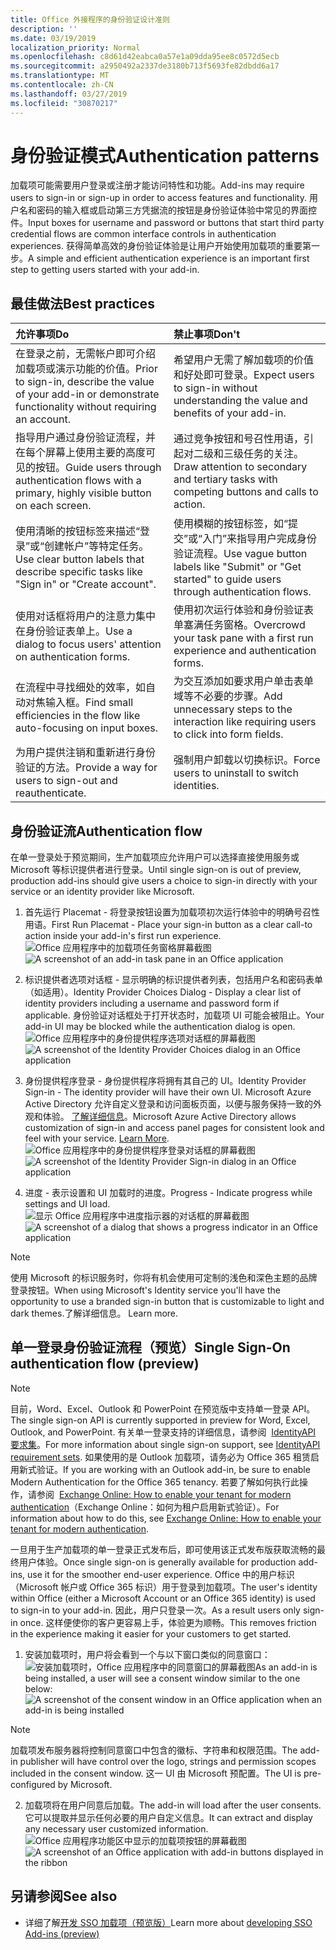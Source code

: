 ```yaml
---
title: Office 外接程序的身份验证设计准则
description: ''
ms.date: 03/19/2019
localization_priority: Normal
ms.openlocfilehash: c8d61d42eabca0a57e1a09dda95ee8c0572d5ecb
ms.sourcegitcommit: a2950492a2337de3180b713f5693fe82dbdd6a17
ms.translationtype: MT
ms.contentlocale: zh-CN
ms.lasthandoff: 03/27/2019
ms.locfileid: "30870217"
---
```

# <a name="authentication-patterns"></a><span data-ttu-id="465af-102">身份验证模式</span><span class="sxs-lookup"><span data-stu-id="465af-102">Authentication patterns</span></span>

<span data-ttu-id="465af-103">加载项可能需要用户登录或注册才能访问特性和功能。</span><span class="sxs-lookup"><span data-stu-id="465af-103">Add-ins may require users to sign-in or sign-up in order to access features and functionality.</span></span> <span data-ttu-id="465af-104">用户名和密码的输入框或启动第三方凭据流的按钮是身份验证体验中常见的界面控件。</span><span class="sxs-lookup"><span data-stu-id="465af-104">Input boxes for username and password or buttons that start third party credential flows are common interface controls in authentication experiences.</span></span> <span data-ttu-id="465af-105">获得简单高效的身份验证体验是让用户开始使用加载项的重要第一步。</span><span class="sxs-lookup"><span data-stu-id="465af-105">A simple and efficient authentication experience is an important first step to getting users started with your add-in.</span></span>

## <a name="best-practices"></a><span data-ttu-id="465af-106">最佳做法</span><span class="sxs-lookup"><span data-stu-id="465af-106">Best practices</span></span>

|<span data-ttu-id="465af-107">允许事项</span><span class="sxs-lookup"><span data-stu-id="465af-107">Do</span></span>|<span data-ttu-id="465af-108">禁止事项</span><span class="sxs-lookup"><span data-stu-id="465af-108">Don't</span></span>|
|:----|:----|
|<span data-ttu-id="465af-109">在登录之前，无需帐户即可介绍加载项或演示功能的价值。</span><span class="sxs-lookup"><span data-stu-id="465af-109">Prior to sign-in, describe the value of your add-in or demonstrate functionality without requiring an account.</span></span> |<span data-ttu-id="465af-110">希望用户无需了解加载项的价值和好处即可登录。</span><span class="sxs-lookup"><span data-stu-id="465af-110">Expect users to sign-in without understanding the value and benefits of your add-in.</span></span>|
|<span data-ttu-id="465af-111">指导用户通过身份验证流程，并在每个屏幕上使用主要的高度可见的按钮。</span><span class="sxs-lookup"><span data-stu-id="465af-111">Guide users through authentication flows with a primary, highly visible button on each screen.</span></span> |<span data-ttu-id="465af-112">通过竞争按钮和号召性用语，引起对二级和三级任务的关注。</span><span class="sxs-lookup"><span data-stu-id="465af-112">Draw attention to secondary and tertiary tasks with competing buttons and calls to action.</span></span>|
|<span data-ttu-id="465af-113">使用清晰的按钮标签来描述“登录”或“创建帐户”等特定任务。</span><span class="sxs-lookup"><span data-stu-id="465af-113">Use clear button labels that describe specific tasks like "Sign in" or "Create account".</span></span>   |<span data-ttu-id="465af-114">使用模糊的按钮标签，如“提交”或“入门”来指导用户完成身份验证流程。</span><span class="sxs-lookup"><span data-stu-id="465af-114">Use vague button labels like "Submit" or "Get started" to guide users through authentication flows.</span></span>|
|<span data-ttu-id="465af-115">使用对话框将用户的注意力集中在身份验证表单上。</span><span class="sxs-lookup"><span data-stu-id="465af-115">Use a dialog to focus users' attention on authentication forms.</span></span>    |<span data-ttu-id="465af-116">使用初次运行体验和身份验证表单塞满任务窗格。</span><span class="sxs-lookup"><span data-stu-id="465af-116">Overcrowd your task pane with a first run experience and authentication forms.</span></span>|
|<span data-ttu-id="465af-117">在流程中寻找细处的效率，如自动对焦输入框。</span><span class="sxs-lookup"><span data-stu-id="465af-117">Find small efficiencies in the flow like auto-focusing on input boxes.</span></span> |<span data-ttu-id="465af-118">为交互添加如要求用户单击表单域等不必要的步骤。</span><span class="sxs-lookup"><span data-stu-id="465af-118">Add unnecessary steps to the interaction like requiring users to click into form fields.</span></span>|
|<span data-ttu-id="465af-119">为用户提供注销和重新进行身份验证的方法。</span><span class="sxs-lookup"><span data-stu-id="465af-119">Provide a way for users to sign-out and reauthenticate.</span></span>    |<span data-ttu-id="465af-120">强制用户卸载以切换标识。</span><span class="sxs-lookup"><span data-stu-id="465af-120">Force users to uninstall to switch identities.</span></span>|

## <a name="authentication-flow"></a><span data-ttu-id="465af-121">身份验证流</span><span class="sxs-lookup"><span data-stu-id="465af-121">Authentication flow</span></span>

<span data-ttu-id="465af-122">在单一登录处于预览期间，生产加载项应允许用户可以选择直接使用服务或 Microsoft 等标识提供者进行登录。</span><span class="sxs-lookup"><span data-stu-id="465af-122">Until single sign-on is out of preview, production add-ins should give users a choice to sign-in directly with your service or an identity provider like Microsoft.</span></span>

1. <span data-ttu-id="465af-123">首先运行 Placemat - 将登录按钮设置为加载项初次运行体验中的明确号召性用语。</span><span class="sxs-lookup"><span data-stu-id="465af-123">First Run Placemat - Place your sign-in button as a clear call-to action inside your add-in's first run experience.</span></span>
<span data-ttu-id="465af-124">![Office 应用程序中的加载项任务窗格屏幕截图](../images/add-in-fre-value-placemat.png)</span><span class="sxs-lookup"><span data-stu-id="465af-124">![A screenshot of an add-in task pane in an Office application](../images/add-in-fre-value-placemat.png)</span></span>

2. <span data-ttu-id="465af-125">标识提供者选项对话框 - 显示明确的标识提供者列表，包括用户名和密码表单（如适用）。</span><span class="sxs-lookup"><span data-stu-id="465af-125">Identity Provider Choices Dialog - Display a clear list of identity providers including a username and password form if applicable.</span></span> <span data-ttu-id="465af-126">身份验证对话框处于打开状态时，加载项 UI 可能会被阻止。</span><span class="sxs-lookup"><span data-stu-id="465af-126">Your add-in UI may be blocked while the authentication dialog is open.</span></span>
<span data-ttu-id="465af-127">![Office 应用程序中的身份提供程序选项对话框的屏幕截图](../images/add-in-auth-choices-dialog.png)</span><span class="sxs-lookup"><span data-stu-id="465af-127">![A screenshot of the Identity Provider Choices dialog in an Office application](../images/add-in-auth-choices-dialog.png)</span></span>



3. <span data-ttu-id="465af-128">身份提供程序登录 - 身份提供程序将拥有其自己的 UI。</span><span class="sxs-lookup"><span data-stu-id="465af-128">Identity Provider Sign-in - The identity provider will have their own UI.</span></span> <span data-ttu-id="465af-129">Microsoft Azure Active Directory 允许自定义登录和访问面板页面，以便与服务保持一致的外观和体验。 [了解详细信息](/azure/active-directory/fundamentals/customize-branding)。</span><span class="sxs-lookup"><span data-stu-id="465af-129">Microsoft Azure Active Directory allows customization of sign-in and access panel pages for consistent look and feel with your service. [Learn More](/azure/active-directory/fundamentals/customize-branding).</span></span>
<span data-ttu-id="465af-130">![Office 应用程序中的身份提供程序登录对话框的屏幕截图](../images/add-in-auth-identity-sign-in.png)</span><span class="sxs-lookup"><span data-stu-id="465af-130">![A screenshot of the Identity Provider Sign-in dialog in an Office application](../images/add-in-auth-identity-sign-in.png)</span></span>

4. <span data-ttu-id="465af-131">进度 - 表示设置和 UI 加载时的进度。</span><span class="sxs-lookup"><span data-stu-id="465af-131">Progress - Indicate progress while settings and UI load.</span></span>
<span data-ttu-id="465af-132">![显示 Office 应用程序中进度指示器的对话框的屏幕截图](../images/add-in-auth-modal-interstitial.png)</span><span class="sxs-lookup"><span data-stu-id="465af-132">![A screenshot of a dialog that shows a progress indicator in an Office application](../images/add-in-auth-modal-interstitial.png)</span></span>

> [!NOTE] 
> <span data-ttu-id="465af-133">使用 Microsoft 的标识服务时，你将有机会使用可定制的浅色和深色主题的品牌登录按钮。</span><span class="sxs-lookup"><span data-stu-id="465af-133">When using Microsoft's Identity service you'll have the opportunity to use a branded sign-in button that is customizable to light and dark themes.</span></span><span data-ttu-id="465af-134">了解详细信息。</span><span class="sxs-lookup"><span data-stu-id="465af-134"> Learn more.</span></span>

## <a name="single-sign-on-authentication-flow-preview"></a><span data-ttu-id="465af-135">单一登录身份验证流程（预览）</span><span class="sxs-lookup"><span data-stu-id="465af-135">Single Sign-On authentication flow (preview)</span></span>

> [!NOTE]
> <span data-ttu-id="465af-136">目前，Word、Excel、Outlook 和 PowerPoint 在预览版中支持单一登录 API。</span><span class="sxs-lookup"><span data-stu-id="465af-136">The single sign-on API is currently supported in preview for Word, Excel, Outlook, and PowerPoint.</span></span> <span data-ttu-id="465af-137">有关单一登录支持的详细信息，请参阅  [IdentityAPI 要求集](/office/dev/add-ins/reference/requirement-sets/identity-api-requirement-sets)。</span><span class="sxs-lookup"><span data-stu-id="465af-137">For more information about single sign-on support, see [IdentityAPI requirement sets](/office/dev/add-ins/reference/requirement-sets/identity-api-requirement-sets).</span></span> <span data-ttu-id="465af-138">如果使用的是 Outlook 加载项，请务必为 Office 365 租赁启用新式验证。</span><span class="sxs-lookup"><span data-stu-id="465af-138">If you are working with an Outlook add-in, be sure to enable Modern Authentication for the Office 365 tenancy.</span></span> <span data-ttu-id="465af-139">若要了解如何执行此操作，请参阅  [Exchange Online: How to enable your tenant for modern authentication](https://social.technet.microsoft.com/wiki/contents/articles/32711.exchange-online-how-to-enable-your-tenant-for-modern-authentication.aspx)（Exchange Online：如何为租户启用新式验证）。</span><span class="sxs-lookup"><span data-stu-id="465af-139">For information about how to do this, see [Exchange Online: How to enable your tenant for modern authentication](https://social.technet.microsoft.com/wiki/contents/articles/32711.exchange-online-how-to-enable-your-tenant-for-modern-authentication.aspx).</span></span>

<span data-ttu-id="465af-140">一旦用于生产加载项的单一登录正式发布后，即可使用该正式发布版获取流畅的最终用户体验。</span><span class="sxs-lookup"><span data-stu-id="465af-140">Once single sign-on is generally available for production add-ins, use it for the smoother end-user experience.</span></span> <span data-ttu-id="465af-141">Office 中的用户标识（Microsoft 帐户或 Office 365 标识）用于登录到加载项。</span><span class="sxs-lookup"><span data-stu-id="465af-141">The user's identity within Office (either a Microsoft Account or an Office 365 identity) is used to sign-in to your add-in.</span></span> <span data-ttu-id="465af-142">因此，用户只登录一次。</span><span class="sxs-lookup"><span data-stu-id="465af-142">As a result users only sign-in once.</span></span> <span data-ttu-id="465af-143">这样便使你的客户更容易上手，体验更为顺畅。</span><span class="sxs-lookup"><span data-stu-id="465af-143">This removes friction in the experience making it easier for your customers to get started.</span></span>

1. <span data-ttu-id="465af-144">安装加载项时，用户将会看到一个与以下窗口类似的同意窗口：![安装加载项时，Office 应用程序中的同意窗口的屏幕截图](../images/add-in-auth-SSO-consent-dialog.png)</span><span class="sxs-lookup"><span data-stu-id="465af-144">As an add-in is being installed, a user will see a consent window similar to the one below: ![A screenshot of the consent window in an Office application when an add-in is being installed](../images/add-in-auth-SSO-consent-dialog.png)</span></span>
> [!NOTE]
> <span data-ttu-id="465af-145">加载项发布服务器将控制同意窗口中包含的徽标、字符串和权限范围。</span><span class="sxs-lookup"><span data-stu-id="465af-145">The add-in publisher will have control over the logo, strings and permission scopes included in the consent window.</span></span> <span data-ttu-id="465af-146">这一 UI 由 Microsoft 预配置。</span><span class="sxs-lookup"><span data-stu-id="465af-146">The UI is pre-configured by Microsoft.</span></span>

2. <span data-ttu-id="465af-147">加载项将在用户同意后加载。</span><span class="sxs-lookup"><span data-stu-id="465af-147">The add-in will load after the user consents.</span></span> <span data-ttu-id="465af-148">它可以提取并显示任何必要的用户自定义信息。</span><span class="sxs-lookup"><span data-stu-id="465af-148">It can extract and display any necessary user customized information.</span></span>
<span data-ttu-id="465af-149">![Office 应用程序功能区中显示的加载项按钮的屏幕截图](../images/add-in-ribbon.png)</span><span class="sxs-lookup"><span data-stu-id="465af-149">![A screenshot of an Office application with add-in buttons displayed in the ribbon](../images/add-in-ribbon.png)</span></span>

## <a name="see-also"></a><span data-ttu-id="465af-150">另请参阅</span><span class="sxs-lookup"><span data-stu-id="465af-150">See also</span></span>

- <span data-ttu-id="465af-151">详细了解[开发 SSO 加载项（预览版）](/office/dev/add-ins/develop/sso-in-office-add-ins)</span><span class="sxs-lookup"><span data-stu-id="465af-151">Learn more about [developing SSO Add-ins (preview)](/office/dev/add-ins/develop/sso-in-office-add-ins)</span></span>
